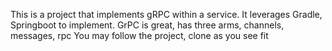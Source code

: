 This is a project that implements gRPC within a service.
It leverages Gradle, Springboot to implement.
GrPC is great, has three arms, channels,  messages, rpc
You may follow the project, clone as you see fit

